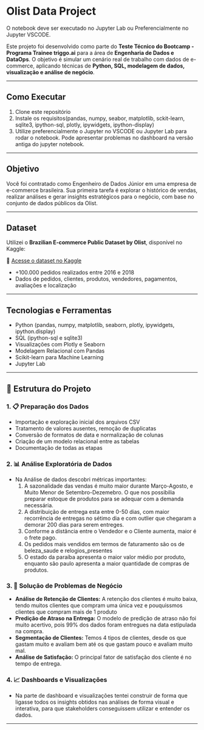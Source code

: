 # Olist Data Project 
O notebook deve ser executado no Jupyter Lab ou Preferencialmente no Jupyter VSCODE.


Este projeto foi desenvolvido como parte do **Teste Técnico do Bootcamp - Programa Trainee triggo.ai** para a área de **Engenharia de Dados e DataOps**. O objetivo é simular um cenário real de trabalho com dados de e-commerce, aplicando técnicas de **Python, SQL, modelagem de dados, visualização e análise de negócio**.

---
## Como Executar

1. Clone este repositório
2. Instale os requisitos(pandas, numpy, seabor, matplotlib, sckit-learn, sqlite3, ipython-sql, plotly, ipywidgets, ipython-display)
3. Utilize preferencialmente o Jupyter no VSCODE ou Jupyter Lab para rodar o notebook. Pode apresentar problemas no dashboard na versão antiga do jupyter notebook.

---

##  Objetivo

Você foi contratado como Engenheiro de Dados Júnior em uma empresa de e-commerce brasileira. Sua primeira tarefa é explorar o histórico de vendas, realizar análises e gerar insights estratégicos para o negócio, com base no conjunto de dados públicos da Olist.

---

##  Dataset

Utilizei o **Brazilian E-commerce Public Dataset by Olist**, disponível no Kaggle:

🔗 [Acesse o dataset no Kaggle](https://www.kaggle.com/datasets/olistbr/brazilian-ecommerce)

- +100.000 pedidos realizados entre 2016 e 2018
- Dados de pedidos, clientes, produtos, vendedores, pagamentos, avaliações e localização

---

## Tecnologias e Ferramentas

- Python (pandas, numpy, matplotlib, seaborn, plotly, ipywidgets, ipython.display)
- SQL (ipython-sql e sqlite3)
- Visualizações com Plotly e Seaborn
- Modelagem Relacional com Pandas
- Scikit-learn para Machine Learning
- Jupyter Lab

---

## 🧪 Estrutura do Projeto

### 1. 📋 Preparação dos Dados

- Importação e exploração inicial dos arquivos CSV
- Tratamento de valores ausentes, remoção de duplicatas
- Conversão de formatos de data e normalização de colunas
- Criação de um modelo relacional entre as tabelas
- Documentação de todas as etapas

### 2. 📊 Análise Exploratória de Dados

- Na Análise de dados descobri métricas importantes:
  1. A sazonalidade das vendas é muito maior durante Março-Agosto, e Muito Menor de Setembro-Dezemebro. O que nos possibilia preparar estoque de produtos para se adequar com a demanda necessária.
  2. A distribuição de entrega esta entre 0-50 dias, com maior recorrência de entregas no sétimo dia e com outlier que chegaram a demorar 200 dias para serem entreges.
  3. Conforme a distância entre o Vendedor e o Cliente aumenta, maior é o frete pago.
  4. Os pedidos mais vendidos em termos de faturamento são os de beleza_saude e relogios_presentes
  5. O estado da paraíba apresenta o maior valor médio por produto, enquanto são paulo apresenta a maior quantidade de compras de produtos.
 
### 3. 🧠 Solução de Problemas de Negócio

- **Análise de Retenção de Clientes:** A retenção dos clientes é muito baixa, tendo muitos clientes que compram uma única vez e pouquissmos clientes que compram mais de 1 produto
- **Predição de Atraso na Entrega:** O modelo de predição de atraso não foi muito acertivo, pois 99% dos dados foram entregues na data estipulada na compra.
- **Segmentação de Clientes:** Temos 4 tipos de clientes, desde os que gastam muito e avaliam bem até os que gastam pouco e avaliam muito mal.
- **Análise de Satisfação:** O principal fator de satisfação dos cliente é no tempo de entrega.

### 4. 📈 Dashboards e Visualizações

- Na parte de dashboard e visualizações tentei construir de forma que ligasse todos os insights obtidos nas análises de forma visual e interativa, para que stakeholders conseguissem utilizar e entender os dados.

---





